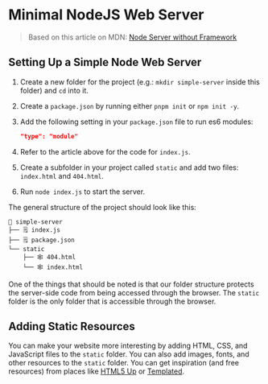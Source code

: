 # Minimal NodeJS Web Server

> Based on this article on MDN: [Node Server without Framework](https://developer.mozilla.org/en-US/docs/Learn/Server-side/Node_server_without_framework)

## Setting Up a Simple Node Web Server

1. Create a new folder for the project (e.g.: `mkdir simple-server` inside this folder) and `cd` into it.
2. Create a `package.json` by running either `pnpm init` or `npm init -y`.
3. Add the following setting in your `package.json` file to run es6 modules:

    ```json
    "type": "module"
    ```

4. Refer to the article above for the code for `index.js`.
5. Create a subfolder in your project called `static` and add two files: `index.html` and `404.html`.
6. Run `node index.js` to start the server.

The general structure of the project should look like this:

```text
📂 simple-server
├── 🗒️ index.js
├── 🗒️ package.json
└── static
    ├── 🕸️ 404.html
    └── 🕸️ index.html
```

One of the things that should be noted is that our folder structure protects the server-side code from being accessed through the browser. The `static` folder is the only folder that is accessible through the browser.

## Adding Static Resources

You can make your website more interesting by adding HTML, CSS, and JavaScript files to the `static` folder. You can also add images, fonts, and other resources to the `static` folder. You can get inspiration (and free resources) from places like [HTML5 Up](https://html5up.net/) or [Templated](https://templated.co/).
